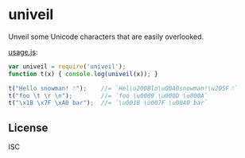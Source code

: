 ﻿
univeil
===========
Unveil some Unicode characters that are easily overlooked.

[usage.js](usage.js):
```javascript
var univeil = require('univeil');
function t(x) { console.log(univeil(x)); }

t("Hel​lo snowman! ☃");    //= `Hel\u200Blo\u00A0snowman!\u205F☃`
t("foo \t \r \n");        //= `foo \u0009 \u000D \u000A`
t("\x1B \x7F \xA0 bar");  //= `\u001B \u007F \u00A0 bar`
```



License
-------
ISC
